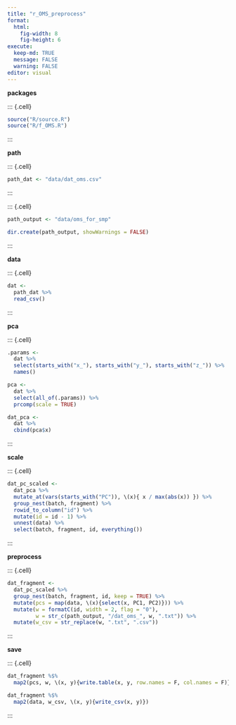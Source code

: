 ```yaml
---
title: "r_OMS_preprocess"
format: 
  html: 
    fig-width: 8
    fig-height: 6
execute: 
  keep-md: TRUE
  message: FALSE
  warning: FALSE
editor: visual
---
```




**packages**


::: {.cell}

```{.r .cell-code}
source("R/source.R")
source("R/f_OMS.R")
```
:::


**path**


::: {.cell}

```{.r .cell-code}
path_dat <- "data/dat_oms.csv"
```
:::

::: {.cell}

```{.r .cell-code}
path_output <- "data/oms_for_smp"

dir.create(path_output, showWarnings = FALSE)
```
:::


**data**


::: {.cell}

```{.r .cell-code}
dat <-
  path_dat %>% 
  read_csv()
```
:::


**pca**


::: {.cell}

```{.r .cell-code}
.params <-
  dat %>% 
  select(starts_with("x_"), starts_with("y_"), starts_with("z_")) %>% 
  names()

pca <-
  dat %>% 
  select(all_of(.params)) %>% 
  prcomp(scale = TRUE)

dat_pca <-
  dat %>% 
  cbind(pca$x)
```
:::


**scale**


::: {.cell}

```{.r .cell-code}
dat_pc_scaled <-
  dat_pca %>% 
  mutate_at(vars(starts_with("PC")), \(x){ x / max(abs(x)) }) %>% 
  group_nest(batch, fragment) %>%
  rowid_to_column("id") %>% 
  mutate(id = id - 1) %>% 
  unnest(data) %>% 
  select(batch, fragment, id, everything())
```
:::


**preprocess**


::: {.cell}

```{.r .cell-code}
dat_fragment <-
  dat_pc_scaled %>% 
  group_nest(batch, fragment, id, keep = TRUE) %>% 
  mutate(pcs = map(data, \(x){select(x, PC1, PC2)})) %>% 
  mutate(w = formatC(id, width = 2, flag = "0"),
         w = str_c(path_output, "/dat_oms_", w, ".txt")) %>% 
  mutate(w_csv = str_replace(w, ".txt", ".csv"))
```
:::


**save**


::: {.cell}

```{.r .cell-code}
dat_fragment %$% 
  map2(pcs, w, \(x, y){write.table(x, y, row.names = F, col.names = F)})

dat_fragment %$% 
  map2(data, w_csv, \(x, y){write_csv(x, y)})
```
:::
